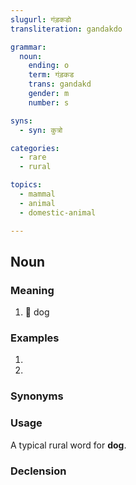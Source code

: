 ```yaml
---
slugurl: गंड़कडो
transliteration: gandakdo

grammar: 
  noun:
    ending: o
    term: गंड़कड
    trans: gandakd
    gender: m
    number: s

syns: 
  - syn: कुत्रो

categories:
  - rare
  - rural

topics:
  - mammal 
  - animal
  - domestic-animal

---
```


## Noun

### Meaning

<word-meanings>

1. 🐶 dog

</word-meanings>

### Examples

1. <word-eg>
    <template #mwr>आज <b>गंड़कडो</b> कतरो भंसी रो है।</template>
    <template #mwrlatn>Aaj gandakdo katro bhansi ro hai.</template>
    <template #en>Today, the dog is barking so much!</template>
    </word-eg>

2. <word-eg>
    <template #mwr><b>गंडकडा</b> जू क्यों वात करी रो है?</template>
    <template #mwrlatn>Gandakda joo kyon vaat kari ro hai?</template>
    <template #en>Why are you speaking like a dog?</template>
    </word-eg>

### Synonyms

<word-synonyms :syns="['कुत्रो']" ></word-synonyms>

### Usage

A typical rural word for **dog**.

### Declension

<noun-decl :grammar="grammar" ></noun-decl>
